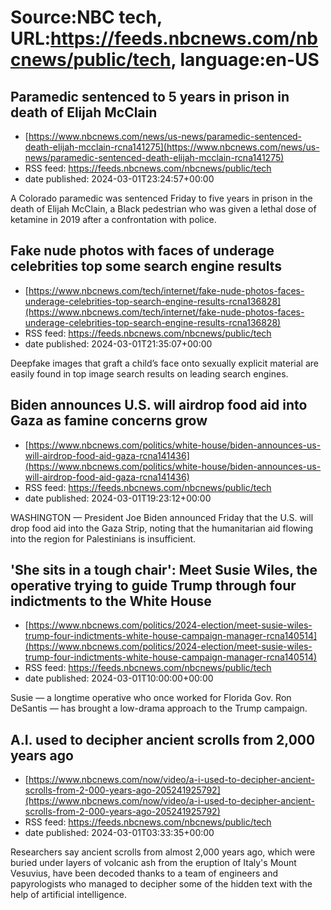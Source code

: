 # Source:NBC tech, URL:https://feeds.nbcnews.com/nbcnews/public/tech, language:en-US

## Paramedic sentenced to 5 years in prison in death of Elijah McClain
 - [https://www.nbcnews.com/news/us-news/paramedic-sentenced-death-elijah-mcclain-rcna141275](https://www.nbcnews.com/news/us-news/paramedic-sentenced-death-elijah-mcclain-rcna141275)
 - RSS feed: https://feeds.nbcnews.com/nbcnews/public/tech
 - date published: 2024-03-01T23:24:57+00:00

A Colorado paramedic was sentenced Friday to five years in prison in the death of Elijah McClain, a Black pedestrian who was given a lethal dose of ketamine in 2019 after a confrontation with police.

## Fake nude photos with faces of underage celebrities top some search engine results
 - [https://www.nbcnews.com/tech/internet/fake-nude-photos-faces-underage-celebrities-top-search-engine-results-rcna136828](https://www.nbcnews.com/tech/internet/fake-nude-photos-faces-underage-celebrities-top-search-engine-results-rcna136828)
 - RSS feed: https://feeds.nbcnews.com/nbcnews/public/tech
 - date published: 2024-03-01T21:35:07+00:00

Deepfake images that graft a child’s face onto sexually explicit material are easily found in top image search results on leading search engines.

## Biden announces U.S. will airdrop food aid into Gaza as famine concerns grow
 - [https://www.nbcnews.com/politics/white-house/biden-announces-us-will-airdrop-food-aid-gaza-rcna141436](https://www.nbcnews.com/politics/white-house/biden-announces-us-will-airdrop-food-aid-gaza-rcna141436)
 - RSS feed: https://feeds.nbcnews.com/nbcnews/public/tech
 - date published: 2024-03-01T19:23:12+00:00

WASHINGTON — President Joe Biden announced Friday that the U.S. will drop food aid into the Gaza Strip, noting that the humanitarian aid flowing into the region for Palestinians is insufficient.

## 'She sits in a tough chair': Meet Susie Wiles, the operative trying to guide Trump through four indictments to the White House
 - [https://www.nbcnews.com/politics/2024-election/meet-susie-wiles-trump-four-indictments-white-house-campaign-manager-rcna140514](https://www.nbcnews.com/politics/2024-election/meet-susie-wiles-trump-four-indictments-white-house-campaign-manager-rcna140514)
 - RSS feed: https://feeds.nbcnews.com/nbcnews/public/tech
 - date published: 2024-03-01T10:00:00+00:00

Susie — a longtime operative who once worked for Florida Gov. Ron DeSantis — has brought a low-drama approach to the Trump campaign.

## A.I. used to decipher ancient scrolls from 2,000 years ago
 - [https://www.nbcnews.com/now/video/a-i-used-to-decipher-ancient-scrolls-from-2-000-years-ago-205241925792](https://www.nbcnews.com/now/video/a-i-used-to-decipher-ancient-scrolls-from-2-000-years-ago-205241925792)
 - RSS feed: https://feeds.nbcnews.com/nbcnews/public/tech
 - date published: 2024-03-01T03:33:35+00:00

Researchers say ancient scrolls from almost 2,000 years ago, which were buried under layers of volcanic ash from the eruption of Italy's Mount Vesuvius, have been decoded thanks to a team of engineers and papyrologists who managed to decipher some of the hidden text with the help of artificial intelligence.

